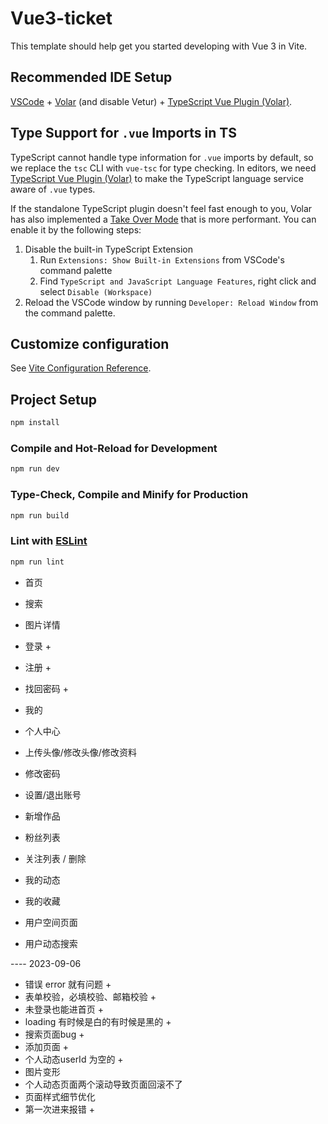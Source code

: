 # Vue3-ticket

This template should help get you started developing with Vue 3 in Vite.

## Recommended IDE Setup

[VSCode](https://code.visualstudio.com/) + [Volar](https://marketplace.visualstudio.com/items?itemName=Vue.volar) (and disable Vetur) + [TypeScript Vue Plugin (Volar)](https://marketplace.visualstudio.com/items?itemName=Vue.vscode-typescript-vue-plugin).

## Type Support for `.vue` Imports in TS

TypeScript cannot handle type information for `.vue` imports by default, so we replace the `tsc` CLI with `vue-tsc` for type checking. In editors, we need [TypeScript Vue Plugin (Volar)](https://marketplace.visualstudio.com/items?itemName=Vue.vscode-typescript-vue-plugin) to make the TypeScript language service aware of `.vue` types.

If the standalone TypeScript plugin doesn't feel fast enough to you, Volar has also implemented a [Take Over Mode](https://github.com/johnsoncodehk/volar/discussions/471#discussioncomment-1361669) that is more performant. You can enable it by the following steps:

1. Disable the built-in TypeScript Extension
    1) Run `Extensions: Show Built-in Extensions` from VSCode's command palette
    2) Find `TypeScript and JavaScript Language Features`, right click and select `Disable (Workspace)`
2. Reload the VSCode window by running `Developer: Reload Window` from the command palette.

## Customize configuration

See [Vite Configuration Reference](https://vitejs.dev/config/).

## Project Setup

```sh
npm install
```

### Compile and Hot-Reload for Development

```sh
npm run dev
```

### Type-Check, Compile and Minify for Production

```sh
npm run build
```

### Lint with [ESLint](https://eslint.org/)

```sh
npm run lint
```



- 首页
- 搜索
- 图片详情

- 登录 +
- 注册 +
- 找回密码 +

- 我的
- 个人中心
- 上传头像/修改头像/修改资料
- 修改密码
- 设置/退出账号
- 新增作品
- 粉丝列表
- 关注列表 / 删除
- 我的动态
- 我的收藏

- 用户空间页面
- 用户动态搜索



---- 2023-09-06


- 错误 error 就有问题 +
- 表单校验，必填校验、邮箱校验 +
- 未登录也能进首页 +
- loading 有时候是白的有时候是黑的 +
- 搜索页面bug +
- 添加页面 +
- 个人动态userId 为空的 +
- 图片变形
- 个人动态页面两个滚动导致页面回滚不了
- 页面样式细节优化
- 第一次进来报错 +